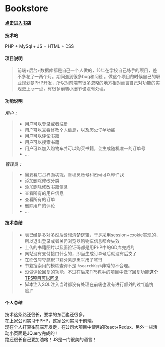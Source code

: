 # Bookstore  
**[点击进入书店](http://qinwq.dev.dxdc.net/bookstore/front/index.php)**
#### 技术站
PHP + MySql + JS + HTML + CSS 
#### 项目说明
> 前端+后台+数据库都是自己一个人做的，16年在学校自己练手的项目，差不多花了一两个月。期间遇到很多bug和问题 。做这个项目的时候自己的职业规划是PHP开发，所以对前端有很多忽略的地方相对而言自己对功能的实现更上心一点，有很多前端小细节也没有处理。  

#### 功能说明
*用户：*  
>* 用户可以登录或者注册
>* 用户可以查看修改个人信息，以及历史订单功能
>* 用户可以评论书籍
>* 用户可以搜索书籍
>* 用户可以加入购物车并可以购买书籍，会生成随机唯一的订单号
>* ...  
  
*管理员：*
> * 需要看后台界面功能，管理员账号和密码可以邮件我
> * 添加删除修改分类
> * 添加删除修改书籍信息
> * 查看所有的用户信息
> * 查看所有的订单
> * 删除用户的评论
> * ...  

#### 技术总结
> * 表已经是多对多然后没想清楚逻辑，于是采用session+cookie实现的，所以退出登录或者关闭浏览器购物车信息都会失效
> * 上传的书籍图片以及画验证码都是用PHP中的GD库完成的
> * 网站没有支付接口什么的，即当生成订单号后就没有后文了
> * 在面包屑导航很书籍分类那里采用了递归
> * 书籍搜索用的模糊查询不是 `%searchKey%`非常的不合理。
> * 没做评论回复的功能，不过在后来TP5练手的项目中做了回复功能[这个TP5项目可以回复](http://qinwq.dev.dxdc.net/blog/public/index/index/detail?id=28)
> * 脚本注入SQL注入当时都没有处理在前端也没有进行额外的过*[羞愧脸]* 

#### 个人总结
技术这条路还很长，要学的东西也还很多。  
在上家公司实习干PHP，这家公司实习干前端。  
现在个人打算往前端开发走，在公司大项目中使用的React+Redux。另外一些活动小页面是JQuery完成的！  
路还很长自己要加油咯！JS是一门很美的语言！

